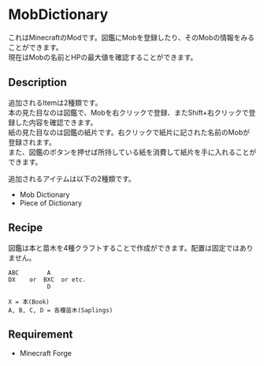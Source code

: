 # MobDictionary

これはMinecraftのModです。図鑑にMobを登録したり、そのMobの情報をみることができます。  
現在はMobの名前とHPの最大値を確認することができます。

## Description

追加されるItemは2種類です。  
本の見た目なのは図鑑で、Mobを右クリックで登録、またShift+右クリックで登録した内容を確認できます。  
紙の見た目なのは図鑑の紙片です。右クリックで紙片に記された名前のMobが登録されます。  
また、図鑑のボタンを押せば所持している紙を消費して紙片を手に入れることができます。  

追加されるアイテムは以下の2種類です。

- Mob Dictionary
- Piece of Dictionary

## Recipe

図鑑は本と苗木を4種クラフトすることで作成ができます。配置は固定ではありません。
```    
ABC        A 
DX    or  BXC  or etc.
           D 

X = 本(Book)
A, B, C, D = 各種苗木(Saplings)
```

## Requirement

- Minecraft Forge

